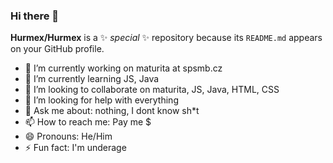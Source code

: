 ### Hi there 👋


**Hurmex/Hurmex** is a ✨ _special_ ✨ repository because its `README.md` appears on your GitHub profile.

- 🔭 I’m currently working on maturita at spsmb.cz
- 🌱 I’m currently learning JS, Java
- 👯 I’m looking to collaborate on maturita, JS, Java, HTML, CSS
- 🤔 I’m looking for help with everything
- 💬 Ask me about: nothing, I dont know sh*t
- 📫 How to reach me: Pay me $
- 😄 Pronouns: He/Him
- ⚡ Fun fact: I'm underage
